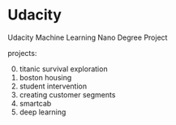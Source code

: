 # Udacity

Udacity Machine Learning Nano Degree Project

projects:

0. titanic survival exploration
1. boston housing
2. student intervention
3. creating customer segments
4. smartcab
5. deep learning